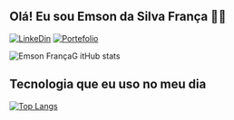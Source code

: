 ## Olá! Eu sou Emson da Silva França 🖖🏼

[![LinkeDin](https://img.shields.io/badge/LinkedIn-0077B5?style=for-the-badge&logo=linkedin&logoColor=white)](https://www.linkedin.com/in/emson-silva/)
[![Portefolio](https://img.shields.io/website-up-down-green-red/http/monip.org.svg)](https://portfolio-emson-silva-q6xuuyn26-ultraemson.vercel.app)

![Emson FrançaG itHub stats](https://github-readme-stats.vercel.app/api?username=ultraemson&show_icons=true&theme=dracula)

## Tecnologia que eu uso no meu dia

[![Top Langs](https://github-readme-stats.vercel.app/api/top-langs/?username=ultraemson)](https://github.com/ultraemson/github-readme-stats)
